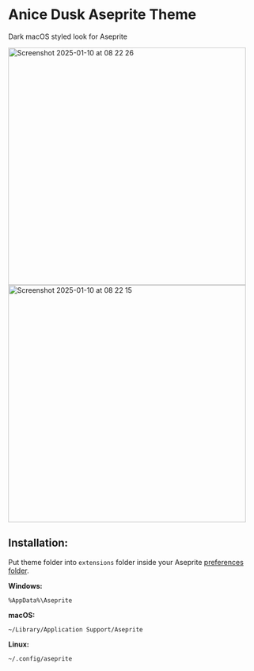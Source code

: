 # Anice Dusk Aseprite Theme
Dark macOS styled look for Aseprite

<img width="480" alt="Screenshot 2025-01-10 at 08 22 26" src="https://github.com/user-attachments/assets/0b589785-da9e-4a10-b010-e8b6a6f0b1a6" />
<img width="480" alt="Screenshot 2025-01-10 at 08 22 15" src="https://github.com/user-attachments/assets/65422ace-3fdb-4077-9594-415d52635dde" />

## Installation:
Put theme folder into `extensions` folder inside your Aseprite [preferences folder](https://www.aseprite.org/docs/preferences-folder/).

**Windows:**
```
%AppData%\Aseprite
```

**macOS:**
```
~/Library/Application Support/Aseprite
```

**Linux:**
```
~/.config/aseprite
```

